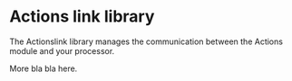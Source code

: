 # Actions link library

The Actionslink library manages the communication between the Actions module and your processor.

More bla bla here.
